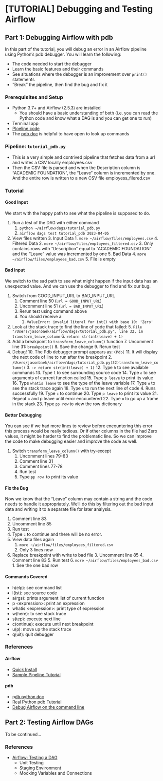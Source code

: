 # [TUTORIAL] Debugging and Testing Airflow


## Part 1: Debugging Airflow with pdb

In this part of the tutorial, you will debug an error in an Airflow pipeline using Python’s pdb debugger. You will learn the following:



* The code needed to start the debugger
* Learn the basic features and their commands
* See situations where the debugger is an improvement over `print()` statements
* “Break” the pipeline, then find the bug and fix it


### Prerequisites and Setup



* Python 3.7+ and Airflow (2.5.3) are installed
    * You should have a basic understanding of both (i.e. you can read the Python code and know what a DAG is and you can get one to run)
* Terminal app
* [PIpeline code](https://github.com/jbaek/gx_tutorial/blob/main/tutorial_pdb.py)
* The [pdb doc](https://docs.python.org/3/library/pdb.html) is helpful to have open to look up commands


### Pipeline: `tutorial_pdb.py`



* This is a very simple and contrived pipeline that fetches data from a url and writes a CSV locally employees.csv 
* Then the CSV file is parsed and when the Description column is “ACADEMIC FOUNDATION”, the “Leave” column is incremented by one. And the entire row is written to a new CSV file employess_filered.csv 


### Tutorial


#### Good Input

We start with the happy path to see what the pipeline is supposed to do. 



1. Run a test of the DAG with either command
    1. `python ~/airflow/dags/tutorial_pdb.py`
    2. `airflow dags test tutorial_pdb 2023-04-05`
2. View files written
    3. Input Data
        1. `more ~/airflow/files/employees.csv`
    4. Filtered Data
        2. `more ~/airflow/files/employees_filtered.csv`
        3. Only contains rows with “Description” equal to “ACADEMIC FOUNDATION” and the “Leave” value was incremented by one
    5. Bad Data
        4. `more ~/airflow/files/employees_bad.csv`
        5. File is empty


#### Bad Input

We switch to the sad path to see what might happen if the input data has an unexpected value. And we can use the debugger to find and fix our bug. 



1. Switch from GOOD_INPUT_URL to BAD_INPUT_URL
    1. Comment line 50 (`url = GOOD_INPUT_URL`) 
    2. Uncomment line 51 (`url = BAD_INPUT_URL`)
    3. Rerun test using command above
    4. You should receive a 
        1. `ValueError: invalid literal for int() with base 10: 'Zero'` 
2. Look at the stack trace to find the line of code that failed:
    5. `File "/Users/jasonbaek/airflow/dags/tutorial_pdb.py", line 32, in transform_leave_column`
    6. `return str(int(leave) + 1)`
3. Add a breakpoint to `transform_leave_column()` function
    7. Uncomment line 31: `breakpoint()` 
    8. Save the change
    9. Rerun test
4. Debug!
    10. The Pdb debugger prompt appears as: `(Pdb)`
    11. It will display the next code of line to run after the breakpoint
        2. `/Users/jasonbaek/airflow/dags/tutorial_pdb.py(32)transform_leave_column()`
        3. `-> return str(int(leave) + 1)`
    12. Type `h` to see available commands
    13. Type `l` to see surrounding source code
    14. Type `a` to see arguments of current function called
    15. Type `p leave` to print its value
    16. Type `whatis leave` to see the type of the leave variable
    17. Type `w` to see the stack trace again
    18. Type `s` to run the next line of code
        4. Runs successfully
    19. Type `c` to continue
    20. Type `p leave` to print its value
    21. Repeat c and p leave until error encountered
    22. Type `u` to go up a frame in the stack
    23. Type `pp row` to view the row dictionary


#### Better Debugging

You can see if we had more lines to review before encountering this error this process would be really tedious. Or if other columns in the file had Zero values, it might be harder to find the problematic line. So we can improve the code to make debugging easier and improve the code as well. 



1. Switch `transform_leave_column()` with try-except
    1. Uncomment lines 79-83
    2. Comment line 31
    3. Comment lines 77-78
    4. Run test
    5. Type `pp row `to print its value


#### Fix the Bug

Now we know that the “Leave” column may contain a string and the code needs to handle it appropriately. We’ll do this by filtering out the bad input data and writing it to a separate file for later analysis. 



1. Comment line 83
2. Uncomment line 85
3. Run test 
4. Type `c` to continue and there will be no error.
5. View data files again
    1. `more ~/airflow/files/employees_filtered.csv`
    2. Only 3 lines now
6. Replace breakpoint with write to bad file
    3. Uncomment line 85
    4. Comment line 83
    5. Run test
    6. `more ~/airflow/files/employees_bad.csv`
        1. See the one bad row


#### Commands Covered



* h(elp): see command list
* l(ist): see source code
* a(rgs): prints argument list of current function
* p &lt;expression>: print an expression
* whatis &lt;expression>: print type of expression
* w(here): to see stack trace
* s(tep): execute next line
* c(ontinue): execute until next breakpoint
* u(p): move up the stack trace
* q(uit): quit debugger


### References


#### Airflow



* [Quick Install](https://airflow.apache.org/docs/apache-airflow/stable/start.html)
* [Sample Pipeline Tutorial](https://airflow.apache.org/docs/apache-airflow/stable/tutorial/fundamentals.html)


#### pdb



* p[db python doc](https://docs.python.org/3/library/pdb.html)
* [Real Python pdb Tutorial](https://realpython.com/python-debugging-pdb/)
* [Debug Airflow on the command line](https://airflow.apache.org/docs/apache-airflow/stable/core-concepts/executor/debug.html#debugging-airflow-dags-on-the-command-line)


## Part 2: Testing Airflow DAGs

To be continued…


### References



* [Airflow: Testing a DAG](https://airflow.apache.org/docs/apache-airflow/stable/best-practices.html#testing-a-dag)
    * Unit Testing
    * Staging Environment
    * Mocking Variables and Connections
